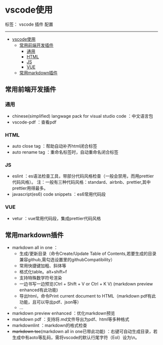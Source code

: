 # vscode使用

标签： vscode 插件 配置

---

- [vscode使用](#vscode使用)
  - [常用前端开发插件](#常用前端开发插件)
    - [通用](#通用)
    - [HTML](#html)
    - [JS](#js)
    - [VUE](#vue)
  - [常用markdown插件](#常用markdown插件)

## 常用前端开发插件

### 通用

- chinese(simplified) langwage pack for visual studio code ：中文语言包
- vscode-pdf ：查看pdf
  
### HTML

- auto close tag ：帮助自动补齐html闭合标签  
- auto rename tag ：重命名标签时，自动重命名闭合标签
  
### JS
  
- eslint ：es语法检查工具，带部分代码风格检查（一般会禁用，而用prettier代码风格）。
  注：一般有三种代码风格：standard、airbnb、prettier,其中prettier用得最多。
- javascript(es6) code snippets ：es6常用代码段

### VUE

- vetur ：vue常用代码段，集成prettier代码风格

## 常用markdown插件

- markdown all in one  ：
  - 生成/更新目录（命令Create/Update  Table of Contents,若要生成的目录兼容github,需勾选设置里的githubCompatibility）
  - 常用快捷键加粗、斜体等
  - 格式化table。alt+shift+f
  - 支持特殊数学符号渲染
  - 一边书写一边预览(Ctrl + Shift + V or Ctrl + K V) (markdown preview enhanced有此功能)
  - 导出html，命令Print current document to HTML（markdown pdf有此功能，且可以导出pdf、json等）
  - ...
- markdown preview enhanced ：优化markdown预览
- markdown pdf ：支持将.md文件导出为pdf、html等多种格式
- markdownlint ：markdown的格式检查
- ~~markdown toc~~(markdown all in one已带此功能) ：右键可自动生成目录，若生成中有aoto等乱码，需将vscode的默认行尾字符（Eol）设为\n。
